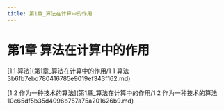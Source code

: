 ```yaml
---
title: 第1章_算法在计算中的作用
---
```


# 第1章 算法在计算中的作用

[1.1 算法](第1章_算法在计算中的作用/1 1 算法 3b6fb7ebd780416785e9019ef343f162.md)

[1.2 作为一种技术的算法](第1章_算法在计算中的作用/1 2 作为一种技术的算法 10c65df5b35d4096b757a75a201626b9.md)